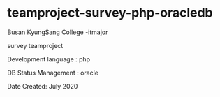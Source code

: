 # teamproject-survey-php-oracledb

Busan KyungSang College -itmajor

survey teamproject 

Development language : php

DB Status Management : oracle

Date Created: July 2020
